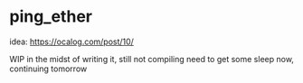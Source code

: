 # ping_ether

idea: https://ocalog.com/post/10/

WIP in the midst of writing it, still not compiling
need to get some sleep now, continuing tomorrow

